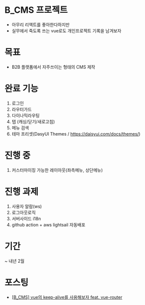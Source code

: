 # B_CMS 프로젝트
- 아무리 리액트를 좋아한다하지만 
- 실무에서 죽도록 쓰는 vue로도 개인프로젝트 기록을 남겨보자

# 목표
- B2B 플랫폼에서 자주쓰이는 형태의 CMS 제작

# 완료 기능
1. 로그인
2. 라우터가드
3. 다이나믹라우팅
4. 탭 (캐싱/닫기/새로고침)
5. 메뉴 검색
6. 테마 프리셋(DasyUI Themes / https://daisyui.com/docs/themes/)

# 진행 중
1. 커스터마이징 가능한 레이아웃(좌측메뉴, 상단메뉴)


# 진행 과제
1. 사용자 알람(ws)
2. 로그아웃로직
3. 서버사이드 i18n
4. github action + aws lightsail 자동배포

# 기간
~ 내년 2월

# 포스팅
- [[B_CMS] vue의 keep-alive를 사용해보자 feat. vue-router](https://hbyun.tistory.com/255)
